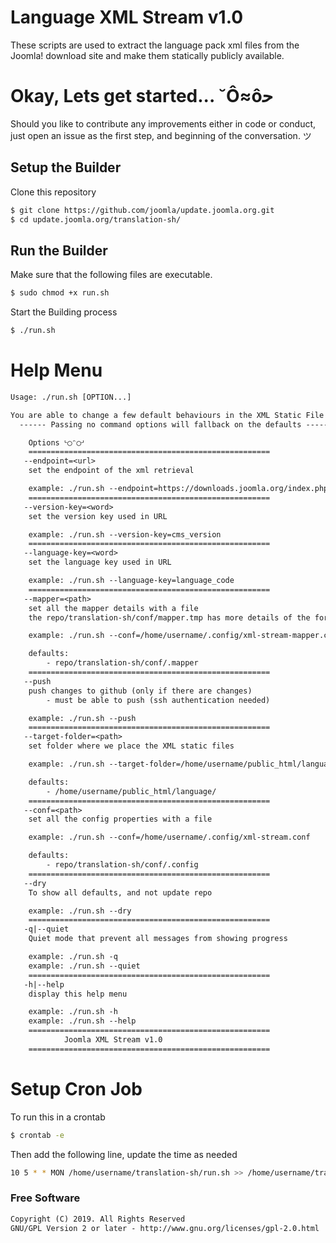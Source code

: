 # Language XML Stream v1.0

These scripts are used to extract the language pack xml files from the Joomla! download site and make them statically publicly available.

# Okay, Lets get started... ˘Ô≈ôﺣ

Should you like to contribute any improvements either in code or conduct, just open an issue as the first step, and beginning of the conversation. ツ

## Setup the Builder

Clone this repository
```bash
$ git clone https://github.com/joomla/update.joomla.org.git
$ cd update.joomla.org/translation-sh/
```

## Run the Builder

Make sure that the following files are executable.
```bash
$ sudo chmod +x run.sh
```

Start the Building process
```bash
$ ./run.sh
```

# Help Menu
```txt
Usage: ./run.sh [OPTION...]

You are able to change a few default behaviours in the XML Static File extractor
  ------ Passing no command options will fallback on the defaults -------

	Options ᒡ◯ᵔ◯ᒢ
	======================================================
   --endpoint=<url>
    set the endpoint of the xml retrieval

    example: ./run.sh --endpoint=https://downloads.joomla.org/index.php?option=com_languagepack&view=export&format=xml
    ======================================================
   --version-key=<word>
    set the version key used in URL

    example: ./run.sh --version-key=cms_version
    ======================================================
   --language-key=<word>
    set the language key used in URL

    example: ./run.sh --language-key=language_code
    ======================================================
   --mapper=<path>
    set all the mapper details with a file
    the repo/translation-sh/conf/mapper.tmp has more details of the format

    example: ./run.sh --conf=/home/username/.config/xml-stream-mapper.conf

    defaults:
        - repo/translation-sh/conf/.mapper
    ======================================================
   --push
    push changes to github (only if there are changes)
        - must be able to push (ssh authentication needed)

    example: ./run.sh --push
    ======================================================
   --target-folder=<path>
    set folder where we place the XML static files

    example: ./run.sh --target-folder=/home/username/public_html/language/

    defaults:
        - /home/username/public_html/language/
    ======================================================
   --conf=<path>
    set all the config properties with a file

    example: ./run.sh --conf=/home/username/.config/xml-stream.conf

    defaults:
        - repo/translation-sh/conf/.config
    ======================================================
   --dry
    To show all defaults, and not update repo

    example: ./run.sh --dry
    ======================================================
   -q|--quiet
    Quiet mode that prevent all messages from showing progress

    example: ./run.sh -q
    example: ./run.sh --quiet
    ======================================================
   -h|--help
    display this help menu

    example: ./run.sh -h
    example: ./run.sh --help
    ======================================================
            Joomla XML Stream v1.0
    ======================================================
```

# Setup Cron Job

To run this in a crontab
```bash
$ crontab -e
```
Then add the following line, update the time as needed
```bash
10 5 * * MON /home/username/translation-sh/run.sh >> /home/username/translation-sh/stream.log 2>&1
```

### Free Software
```txt
Copyright (C) 2019. All Rights Reserved
GNU/GPL Version 2 or later - http://www.gnu.org/licenses/gpl-2.0.html
```


